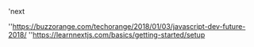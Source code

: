 'next

''https://buzzorange.com/techorange/2018/01/03/javascript-dev-future-2018/
''https://learnnextjs.com/basics/getting-started/setup